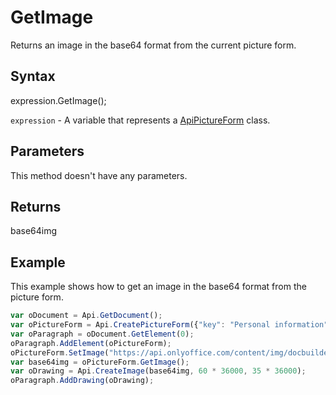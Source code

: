# GetImage

Returns an image in the base64 format from the current picture form.

## Syntax

expression.GetImage();

`expression` - A variable that represents a [ApiPictureForm](../ApiPictureForm.md) class.

## Parameters

This method doesn't have any parameters.

## Returns

base64img

## Example

This example shows how to get an image in the base64 format from the picture form.

```javascript
var oDocument = Api.GetDocument();
var oPictureForm = Api.CreatePictureForm({"key": "Personal information", "tip": "Upload your photo", "required": true, "placeholder": "Photo", "scaleFlag": "tooBig", "lockAspectRatio": true, "respectBorders": false, "shiftX": 50, "shiftY": 50});
var oParagraph = oDocument.GetElement(0);
oParagraph.AddElement(oPictureForm);
oPictureForm.SetImage("https://api.onlyoffice.com/content/img/docbuilder/examples/coordinate_aspects.png");
var base64img = oPictureForm.GetImage();
var oDrawing = Api.CreateImage(base64img, 60 * 36000, 35 * 36000);
oParagraph.AddDrawing(oDrawing);
```
